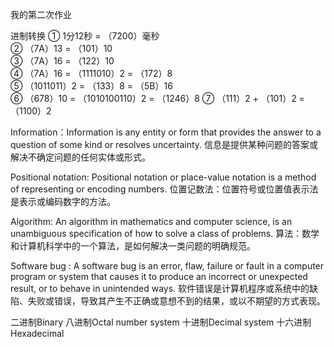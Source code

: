 我的第二次作业

进制转换 
① 1分12秒 = （7200）毫秒   
② （7A）13 = （101）10   
③ （7A）16 = （122）10   
④ （7A）16 = （1111010）2 = （172）8   
⑤ （1011011）2 = （133）8  = （5B）16   
⑥ （678）10 = （1010100110）2 = （1246）8 
⑦ （111）2 + （101）2 = （1100）2  


Information：Information is any entity or form that provides the answer to a question of some kind or resolves uncertainty.
信息是提供某种问题的答案或解决不确定问题的任何实体或形式。


Positional notation: Positional notation or place-value notation is a method of representing or encoding numbers.
位置记数法：位置符号或位置值表示法是表示或编码数字的方法。


Algorithm: An algorithm in mathematics and computer science, is an unambiguous specification of how to solve a class of problems.
算法：数学和计算机科学中的一个算法，是如何解决一类问题的明确规范。


Software bug : A software bug is an error, flaw, failure or fault in a computer program or system that causes it to produce an incorrect or unexpected result, or to behave in unintended ways.
软件错误是计算机程序或系统中的缺陷、失败或错误，导致其产生不正确或意想不到的结果，或以不期望的方式表现。


二进制Binary
八进制Octal number system
十进制Decimal system
十六进制Hexadecimal
